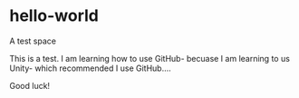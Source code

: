 # hello-world
A test space

This is a test. I am learning how to use GitHub- becuase I am learning to us Unity- which recommended I use GitHub....

Good luck!
